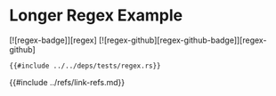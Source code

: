 # Longer Regex Example

[![regex-badge]][regex]  [![regex-github][regex-github-badge]][regex-github]

```rust,editable
{{#include ../../deps/tests/regex.rs}}
```

{{#include ../refs/link-refs.md}}
